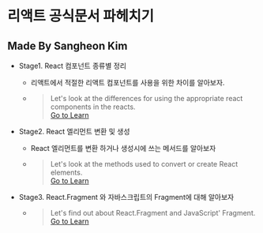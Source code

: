 # 리액트 공식문서 파헤치기

## Made By Sangheon Kim

 - Stage1. React 컴포넌트 종류별 정리
    - 리액트에서 적절한 리액트 컴포넌트를 사용을 위한 차이를 알아보자.
    - > Let's look at the differences for using the appropriate react components in the reacts. <br />
 <a href="https://github.com/sangheon-kim/React-docs-analyze/blob/master/src/Pages/1.ComponentType/README.md">Go to Learn</a>

 - Stage2. React 엘리먼트 변환 및 생성
    - React 엘리먼트를 변환 하거나 생성시에 쓰는 메서드를 알아보자
    - > Let's look at the methods used to convert or create React elements. <br />
 <a href="https://github.com/sangheon-kim/React-docs-analyze/blob/master/src/Pages/2.ElementConversion/README.md">Go to Learn</a>
 
 - Stage3. React.Fragment 와 자바스크립트의 Fragment에 대해 알아보자
   - > Let's find out about React.Fragment and JavaScript' Fragment.<br />
<a href="https://github.com/sangheon-kim/React-docs-analyze/blob/master/src/Pages/3.Fragments/README.md">Go to Learn</a>
 